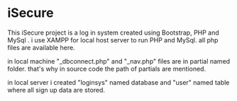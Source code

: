 # iSecure
This iSecure project is a log in system created using Bootstrap, PHP and MySql . i use XAMPP for local host server to run PHP and MySql.
all php files are available here.

in local machine "_dbconnect.php" and "_nav.php" files are in partial named folder. that's why in source code the path of partials are mentioned.

in local server i created "loginsys" named database and "user" named table where all sign up data are stored.
